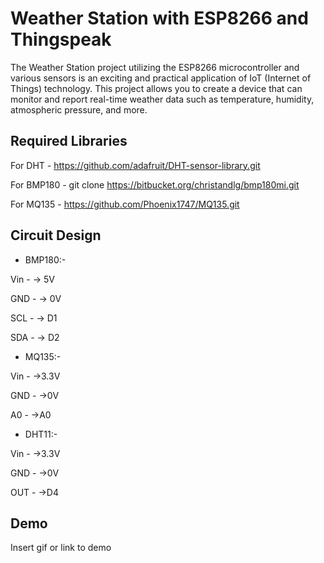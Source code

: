 
# Weather Station with ESP8266 and Thingspeak

The Weather Station project utilizing the ESP8266 microcontroller and various sensors is an exciting and practical application of IoT (Internet of Things) technology. This project allows you to create a device that can monitor and report real-time weather data such as temperature, humidity, atmospheric pressure, and more.


## Required Libraries

For DHT - https://github.com/adafruit/DHT-sensor-library.git

For BMP180 - git clone https://bitbucket.org/christandlg/bmp180mi.git

For MQ135 - https://github.com/Phoenix1747/MQ135.git

## Circuit Design

- BMP180:-

Vin - -> 5V

GND - -> 0V

SCL - -> D1

SDA - -> D2



- MQ135:-

Vin - ->3.3V

GND - ->0V

A0 - ->A0

- DHT11:-


Vin - ->3.3V

GND - ->0V

OUT - ->D4
## Demo

Insert gif or link to demo

